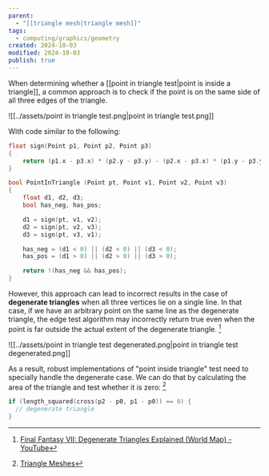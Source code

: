 ```yaml
---
parent:
  - "[[triangle mesh|triangle mesh]]"
tags:
  - computing/graphics/geometry
created: 2024-10-03
modified: 2024-10-03
publish: true
---
```

When determining whether a [[point in triangle test|point is inside a triangle]], a common approach is to check if the point is on the same side of all three edges of the triangle.

![[../assets/point in triangle test.png|point in triangle test.png]]

With code similar to the following:
```c
float sign(Point p1, Point p2, Point p3)
{
    return (p1.x - p3.x) * (p2.y - p3.y) - (p2.x - p3.x) * (p1.y - p3.y);
}

bool PointInTriangle (Point pt, Point v1, Point v2, Point v3)
{
    float d1, d2, d3;
    bool has_neg, has_pos;

    d1 = sign(pt, v1, v2);
    d2 = sign(pt, v2, v3);
    d3 = sign(pt, v3, v1);

    has_neg = (d1 < 0) || (d2 < 0) || (d3 < 0);
    has_pos = (d1 > 0) || (d2 > 0) || (d3 > 0);

    return !(has_neg && has_pos);
}

```

However, this approach can lead to incorrect results in the case of **degenerate triangles** when all three vertices lie on a single line. In that case, if we have an arbitrary point on the same line as the degenerate triangle, the edge test algorithm may incorrectly return true even when the point is far outside the actual extent of the degenerate triangle. [^2]

![[../assets/point in triangle test degenerated.png|point in triangle test degenerated.png]]

As a result, robust implementations of "point inside triangle" test need to specially handle the degenerate case. We can do that by calculating the area of the triangle and test whether it is zero: [^1]

```cpp
if (length_squared(cross(p2 - p0, p1 - p0)) == 0) {
  // degenerate triangle
}
```

[^1]: [Triangle Meshes](https://pbr-book.org/4ed/Shapes/Triangle_Meshes)
[^2]: [Final Fantasy VII: Degenerate Triangles Explained (World Map) - YouTube](https://www.youtube.com/watch?v=iEL7vzzT9bU)